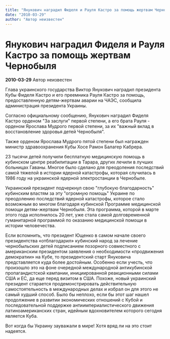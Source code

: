 ```yaml
---
title: "Янукович наградил Фиделя и Рауля Кастро за помощь жертвам Чернобыля"
date: "2010-03-29"
author: "Автор неизвестен"
---
```


# Янукович наградил Фиделя и Рауля Кастро за помощь жертвам Чернобыля

**2010-03-29** Автор неизвестен

Глава украинского государства Виктор Янукович наградил президента Кубы Фиделя Кастро и его преемника Рауля Кастро за помощь, предоставленную детям-жертвам аварии на ЧАЭС, сообщила администрация президента Украины.

Согласно официальному сообщению, Янукович наградил Фиделя Кастро орденом "За заслуги" первой степени, а его брата Рауля - орденом Ярослава Мудрого первой степени, за их "важный вклад в восстановление здоровья детей Чернобыля".

Также орденом Ярослава Мудрого пятой степени был награжден министр здравоохранения Кубы Хосе Рамон Балагер Кабрера.

23 тысячи детей получили бесплатную медицинскую помощь в кубинском центре реабилитации в Тарара, других лечили в лучших больницах Гаваны. Многое было сделано для преодоления последствий самой тяжелой в истории ядерной катастрофы, которая случилась в 1986 году на украинской ядерной электростанции в Чернобыле.

Украинский президент подчеркнул свою "глубокую благодарность" кубинским властям за эту "огромную помощь" Украине по преодолению последствий ядерной катастрофы, которое стало возможным во многом благодаря кубинской Программе медицинской помощи детям-жертвам Чернобыля. Эта программа, которой в марте этого года исполнилось 20 лет, уже стала самой долговременной гуманитарной программой по оказанию медицинской помощи в истории человечества.

Если вспомнить, что президент Ющенко в самом начале своего президентства «отблагодарил» кубинский народ за лечение чернобыльских детей подписанием позорного совместного с американским президентом заявления о необходимости «продвижения демократии» на Кубе, то президентский старт Януковича представляется куда более достойным. Особенно если учесть, что произошло это на фоне очередной международной антикубинской пропагандистской кампании, инициированной реакционными силами США и ЕС, да еще перед визитом в США. Похоже, новый украинский президент старается продемонстрировать действительную самостоятельность в международных делах и избрал он для этого не самый худший способ. Было бы неплохо, если бы этот шаг нашел продолжение в развитии экономических отношений с Кубой и последовательной поддержке антиимпериалистического движения латиноамериканских стран, идейным вдохновителем которого сегодня является Куба.

Вот когда бы Украину зауважали в мире! Хотя вряд ли на это стоит надеятся.